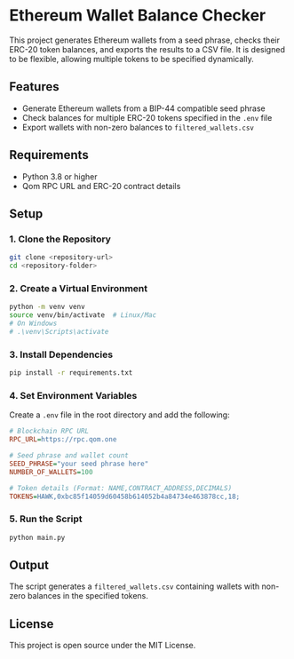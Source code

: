 
# Ethereum Wallet Balance Checker

This project generates Ethereum wallets from a seed phrase, checks their ERC-20 token balances, and exports the results to a CSV file. It is designed to be flexible, allowing multiple tokens to be specified dynamically.

## Features
- Generate Ethereum wallets from a BIP-44 compatible seed phrase
- Check balances for multiple ERC-20 tokens specified in the `.env` file
- Export wallets with non-zero balances to `filtered_wallets.csv`

## Requirements
- Python 3.8 or higher
- Qom RPC URL and ERC-20 contract details

## Setup

### 1. Clone the Repository
```bash
git clone <repository-url>
cd <repository-folder>
```

### 2. Create a Virtual Environment
```bash
python -m venv venv
source venv/bin/activate  # Linux/Mac
# On Windows
# .\venv\Scripts\activate
```

### 3. Install Dependencies
```bash
pip install -r requirements.txt
```

### 4. Set Environment Variables
Create a `.env` file in the root directory and add the following:

```ini
# Blockchain RPC URL
RPC_URL=https://rpc.qom.one

# Seed phrase and wallet count
SEED_PHRASE="your seed phrase here"
NUMBER_OF_WALLETS=100

# Token details (Format: NAME,CONTRACT_ADDRESS,DECIMALS)
TOKENS=HAWK,0xbc85f14059d60458b614052b4a84734e463878cc,18;
```

### 5. Run the Script
```bash
python main.py
```


## Output
The script generates a `filtered_wallets.csv` containing wallets with non-zero balances in the specified tokens.

## License
This project is open source under the MIT License.
